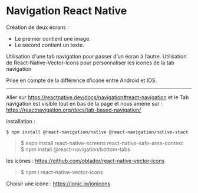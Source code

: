 # Navigation React Native

Création de deux écrans :
- Le premier contient une image.
- Le second contient un texte.

Utilisation d'une tab navigation pour passer d’un écran à l’autre.
Utilisation de React-Native-Vector-Icons pour personnaliser les icones de la tab navigation

Prise en compte de la différence d’icone entre Android et IOS.

--------

Aller sur https://reactnative.dev/docs/navigation#react-navigation et le Tab navigation est visible tout en bas de la page et nous amène sur : https://reactnavigation.org/docs/tab-based-navigation/

installation :

`$ npm install @react-navigation/native @react-navigation/native-stack`  
> $ expo install react-native-screens react-native-safe-area-context  
> $ npm install @react-navigation/bottom-tabs  

les icônes : https://github.com/oblador/react-native-vector-icons

> $ npm i react-native-vector-icons  

Choisir une icône : https://ionic.io/ionicons
